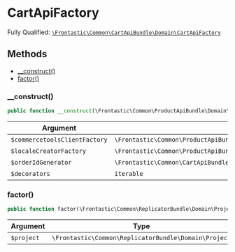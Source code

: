 #  CartApiFactory

Fully Qualified: [`\Frontastic\Common\CartApiBundle\Domain\CartApiFactory`](../../../../src/php/CartApiBundle/Domain/CartApiFactory.php)




## Methods

* [__construct()](#construct)
* [factor()](#factor)


### __construct()


```php
public function __construct(\Frontastic\Common\ProductApiBundle\Domain\ProductApi\Commercetools\ClientFactory commercetoolsClientFactory, \Frontastic\Common\ProductApiBundle\Domain\ProductApi\Commercetools\Locale\CommercetoolsLocaleCreatorFactory localeCreatorFactory, \Frontastic\Common\CartApiBundle\Domain\OrderIdGenerator orderIdGenerator, iterable decorators): mixed
```






Argument|Type|Default|Description
--------|----|-------|-----------
`$commercetoolsClientFactory`|`\Frontastic\Common\ProductApiBundle\Domain\ProductApi\Commercetools\ClientFactory`|``|
`$localeCreatorFactory`|`\Frontastic\Common\ProductApiBundle\Domain\ProductApi\Commercetools\Locale\CommercetoolsLocaleCreatorFactory`|``|
`$orderIdGenerator`|`\Frontastic\Common\CartApiBundle\Domain\OrderIdGenerator`|``|
`$decorators`|`iterable`|``|

### factor()


```php
public function factor(\Frontastic\Common\ReplicatorBundle\Domain\Project project): \Frontastic\Common\CartApiBundle\Domain\CartApi
```






Argument|Type|Default|Description
--------|----|-------|-----------
`$project`|`\Frontastic\Common\ReplicatorBundle\Domain\Project`|``|

